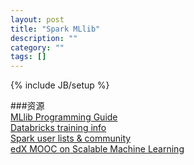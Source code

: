 ```yaml
---
layout: post
title: "Spark MLlib"
description: ""
category: ""
tags: []
---
```

{% include JB/setup %}

###资源    
[MLlib Programming Guide](http://spark.apache.org/docs/latest/mllib-guide.html)    
[Databricks training info](http://databricks.com/spark-training)    
[Spark user lists & community](http://spark.apache.org/community.html)    
[edX MOOC on Scalable Machine Learning](http://www.edx.org/course/uc-berkeleyx/uc-berkeleyx-cs190-1x-scalable-machine-6066)   
